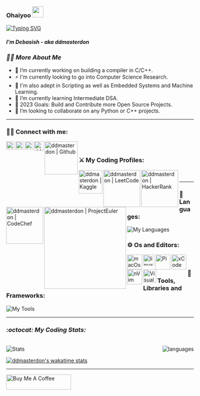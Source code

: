 ###  Ohaiyoo <img src="https://user-images.githubusercontent.com/42378118/110234147-e3259600-7f4e-11eb-95be-0c4047144dea.gif" width="30">

[![Typing SVG](https://readme-typing-svg.herokuapp.com?size=18&duration=1200&color=12D7F7&lines=Eat;Sleep;Code;Anime;Repeat&width=99&height=20&vCenter=true)](https://git.io/typing-svg)

#### _I'm Debasish - aka ddmasterdon_

### _🕵️‍♂️ More About Me_
- 🔭 I’m currently working on building a compiler in C/C++.
- ⚡ I'm currently looking to go into Computer Science Research. 
- 🦖 I'm also adept in Scripting as well as Embedded Systems and Machine Learning.
- 🌱 I’m currently learning Intermediate DSA.
- 🥅 2023 Goals: Build and Contribute more Open Source Projects.
- 👯 I’m looking to collaborate on any Python or C++ projects.
<!---- 🤔 I’m looking for help with ...
<!---- 💬 Ask me about ...
<!---- 📫 How to reach me: ...
<!---- 😄 Pronouns: ...
<!---- ⚡ Fun fact: ... --->

---

### 🫰🏻 Connect with me: 

<!---[<img align="left" alt="" width="22px" src="" />][website]--->
<!---[<img align="left" alt="ddmasterdon | YouTube" width="22px" src="https://cdn.jsdelivr.net/npm/simple-icons@v3/icons/youtube.svg" />][youtube]--->
<a href="mailto:ddmasterdon@gmail.com"> <img align="left" alt="ddmasterdon | Gmail" width="22px" src="https://cdn1.iconfinder.com/data/icons/google-new-logos-1/32/gmail_new_logo-512.png"/></a>
[<img align="left" alt="ddmasterdon | Twitter" width="22px" src="https://cdn2.iconfinder.com/data/icons/social-media-2285/512/1_Twitter_colored_svg-256.png" target="_blank"/>][twitter] 
<!-- ![Twitter](https://img.shields.io/twitter/follow/ddmasterdon?label=Follow&style=social) --->
[<img align="left" alt="ddmasterdon | LinkedIn" width="22px" src="https://cdn2.iconfinder.com/data/icons/social-media-2285/512/1_Linkedin_unofficial_colored_svg-256.png" target="_blank"/>][linkedin]
<!-- [<img align="left" alt="ddmasterdon | Instagram" width="22px" src="https://cdn2.iconfinder.com/data/icons/social-media-2285/512/1_Instagram_colored_svg_1-256.png" target="_blank"/>][instagram] --->
[<img align="left" alt="ddmasterdon | Codepen" width="25px" src="https://cdn3.iconfinder.com/data/icons/popular-services-brands/512/codepen-512.png" target="_blank" />][codepen]
[<img align="left" alt="ddmasterdon | Github" width="89px" src="https://img.shields.io/github/followers/debasish-dutta?label=Follow&style=social" target="_blank" />][github]


<br />

### ⚔️ My Coding Profiles:

[<img align="left" alt="ddmasterdon | Kaggle" width="63px" src="https://www.kaggle.com/static/images/site-logo.svg" target="_blank" />][kaggle]
[<img align="left" alt="ddmasterdon | LeetCode" width="99px" src="https://theme.zdassets.com/theme_assets/9008406/036323c6afd10392aa5b7e3a2eb7557d17955c81.png" target="_blank"/>][leetCode]
[<img align="left" alt="ddmasterdon | HackerRank" width="99px" src="https://hrcdn.net/fcore/assets/brand/logo-new-white-green-a5cb16e0ae.svg" target="_blank"/>][hackerRank]
[<img align="left" alt="ddmasterdon | CodeChef" width="99px" src="https://cdn.codechef.com/images/cc-logo.svg"/>][codeChef]
[<img align="left" alt="ddmasterdon | ProjectEuler" width="220px" src="https://projecteuler.net/profile/ddmasterdon.png"/>][projectEuler]

<br />

---

### 🧮 Languages:

<!-- <img align="left" alt="C++" width="36px" src="https://raw.githubusercontent.com/github/explore/180320cffc25f4ed1bbdfd33d4db3a66eeeeb358/topics/cpp/cpp.png" />
<img align="left" alt="Python" width="36px" src="https://raw.githubusercontent.com/github/explore/80688e429a7d4ef2fca1e82350fe8e3517d3494d/topics/python/python.png" />
<img align="left" alt="C" width="36px" src="https://raw.githubusercontent.com/github/explore/f3e22f0dca2be955676bc70d6214b95b13354ee8/topics/c/c.png" />
<img align="left" alt="JS" width="36px" src="https://raw.githubusercontent.com/github/explore/80688e429a7d4ef2fca1e82350fe8e3517d3494d/topics/javascript/javascript.png" /> -->
![My Languages](https://skillicons.dev/icons?i=c,cpp,py,js)
<br />

### ⚙️ Os and Editors:

<img align="left" alt="macOs" width="40px" src="https://media.macosicons.com/parse/files/macOSicons/6427eebb78471a053028605142d645ce_low_res_M1_Mac.png" />
<img align="left" alt="linux" width="30px" src="https://upload.wikimedia.org/wikipedia/commons/thumb/3/35/Tux.svg/300px-Tux.svg.png" />
<img align="left" alt="Pi" padding-right="40px" width="40px" src="https://media.macosicons.com/parse/files/macOSicons/f88326a668d959046a161ab54890fd30_low_res_Raspberry_Pi_Imager.png" />

<img align="left" alt="xCode" width="40px" src="https://developer.apple.com/assets/elements/icons/xcode-12/xcode-12-96x96_2x.png" />
<img align="left" alt="nVim" width="40px" src="https://media.macosicons.com/parse/files/macOSicons/b70b9754110472322ea6611c6b340ab0_low_res_Neovim__dark_.png" />
<img align="left" alt="Visual Studio Code" width="35px" src="https://cdn.icon-icons.com/icons2/2107/PNG/512/file_type_vscode_icon_130084.png" />

<br />

### 🧰 Tools, Libraries and Frameworks:

<!-- <img align="left" alt="Tensorflow" width="26px" src="https://raw.githubusercontent.com/github/explore/80688e429a7d4ef2fca1e82350fe8e3517d3494d/topics/tensorflow/tensorflow.png" />
<img align="left" alt="Gatsby" width="26px" src="https://raw.githubusercontent.com/github/explore/e94815998e4e0713912fed477a1f346ec04c3da2/topics/gatsby/gatsby.png" />
<img align="left" alt="Sckit-learn" width="26px" src="https://upload.wikimedia.org/wikipedia/commons/thumb/0/05/Scikit_learn_logo_small.svg/220px-Scikit_learn_logo_small.svg.png" />
<img align="left" alt="Anaconda" width="26px" src="https://avatars2.githubusercontent.com/u/1158637?s=200&v=4" />
<img align="left" alt="jupyter" width="26px" src="https://raw.githubusercontent.com/github/explore/80688e429a7d4ef2fca1e82350fe8e3517d3494d/topics/jupyter-notebook/jupyter-notebook.png" />
<img align="left" alt="GitHub" width="26px" src="https://raw.githubusercontent.com/github/explore/78df643247d429f6cc873026c0622819ad797942/topics/github/github.png" />
<img align="left" alt="HTML5" width="26px" src="https://raw.githubusercontent.com/github/explore/80688e429a7d4ef2fca1e82350fe8e3517d3494d/topics/terminal/terminal.png" /> -->
![My Tools](https://skillicons.dev/icons?i=git,vim,bash,cmake,md,bots,html,css,latex,nextjs,graphql,tailwind,mongodb,flask,gatsby,postgres,tensorflow,pytorch,ps,arduino&perline=10)
<br />

---

### _:octocat: My Coding Stats:_

<br>

<div> 
<img align="" alt="Stats" src="https://github-readme-stats-ddmasterdon.vercel.app/api?username=debasish-dutta&count_private=true&show_icons=true&theme=cobalt" />
<img align="right" alt="languages" src="https://github-readme-stats-ddmasterdon.vercel.app/api/top-langs/?username=debasish-dutta&theme=aura&layout=compact&hide=php" />
</div>

[![ddmasterdon's wakatime stats](http://github-readme-stats-ddmasterdon.vercel.app/api/wakatime?username=ddmasterdon&layout=compact&theme=dracula)](https://wakatime.com/@ddmasterdon)

---

<a align="left" href="https://www.buymeacoffee.com/ddmasterdon" target="_blank"><img src="https://www.buymeacoffee.com/assets/img/guidelines/download-assets-sm-1.svg" alt="Buy Me A Coffee" height="41" width="174"></a>



[Github]: https://github.com/debasish-dutta
[Kaggle]: https://www.kaggle.com/ddmasterdon
[twitter]: https://twitter.com/ddmasterdon
[codepen]: https://codepen.io/ddmasterdon
[youtube]: https://youtube.com/ddmasterdon
[instagram]: https://instagram.com/ddmasterdon
[linkedin]: https://linkedin.com/in/debasish-
[leetCode]: https://leetcode.com/ddmasterdon/
[hackerRank]: https://www.hackerrank.com/ddmasterdon
[projectEuler]: https://projecteuler.net/
[codeChef]: https://www.codechef.com/users/ddmasterdon

